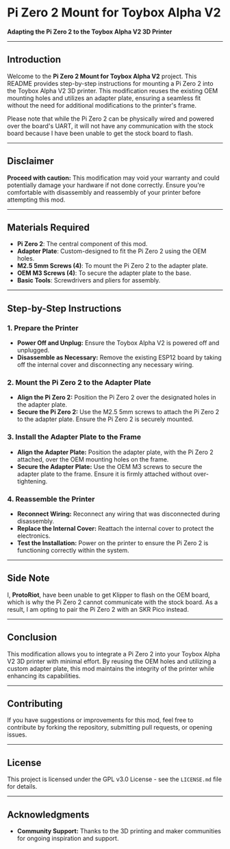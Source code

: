 
# **Pi Zero 2 Mount for Toybox Alpha V2**
**Adapting the Pi Zero 2 to the Toybox Alpha V2 3D Printer**

---

## **Introduction**

Welcome to the **Pi Zero 2 Mount for Toybox Alpha V2** project. This README provides step-by-step instructions for mounting a Pi Zero 2 into the Toybox Alpha V2 3D printer. This modification reuses the existing OEM mounting holes and utilizes an adapter plate, ensuring a seamless fit without the need for additional modifications to the printer's frame.

Please note that while the Pi Zero 2 can be physically wired and powered over the board's UART, it will not have any communication with the stock board because I have been unable to get the stock board to flash.

---

## **Disclaimer**

**Proceed with caution:** This modification may void your warranty and could potentially damage your hardware if not done correctly. Ensure you're comfortable with disassembly and reassembly of your printer before attempting this mod.

---

## **Materials Required**

- **Pi Zero 2**: The central component of this mod.
- **Adapter Plate**: Custom-designed to fit the Pi Zero 2 using the OEM holes.
- **M2.5 5mm Screws (4)**: To mount the Pi Zero 2 to the adapter plate.
- **OEM M3 Screws (4)**: To secure the adapter plate to the base.
- **Basic Tools**: Screwdrivers and pliers for assembly.

---

## **Step-by-Step Instructions**

### **1. Prepare the Printer**

- **Power Off and Unplug:** Ensure the Toybox Alpha V2 is powered off and unplugged.
- **Disassemble as Necessary:** Remove the existing ESP12 board by taking off the internal cover and disconnecting any necessary wiring.

### **2. Mount the Pi Zero 2 to the Adapter Plate**

- **Align the Pi Zero 2:** Position the Pi Zero 2 over the designated holes in the adapter plate.
- **Secure the Pi Zero 2:** Use the M2.5 5mm screws to attach the Pi Zero 2 to the adapter plate. Ensure the Pi Zero 2 is securely mounted.

### **3. Install the Adapter Plate to the Frame**

- **Align the Adapter Plate:** Position the adapter plate, with the Pi Zero 2 attached, over the OEM mounting holes on the frame.
- **Secure the Adapter Plate:** Use the OEM M3 screws to secure the adapter plate to the frame. Ensure it is firmly attached without over-tightening.

### **4. Reassemble the Printer**

- **Reconnect Wiring:** Reconnect any wiring that was disconnected during disassembly.
- **Replace the Internal Cover:** Reattach the internal cover to protect the electronics.
- **Test the Installation:** Power on the printer to ensure the Pi Zero 2 is functioning correctly within the system.

---

## **Side Note**

I, **ProtoRiot**, have been unable to get Klipper to flash on the OEM board, which is why the Pi Zero 2 cannot communicate with the stock board. As a result, I am opting to pair the Pi Zero 2 with an SKR Pico instead.

---

## **Conclusion**

This modification allows you to integrate a Pi Zero 2 into your Toybox Alpha V2 3D printer with minimal effort. By reusing the OEM holes and utilizing a custom adapter plate, this mod maintains the integrity of the printer while enhancing its capabilities.

---

## **Contributing**

If you have suggestions or improvements for this mod, feel free to contribute by forking the repository, submitting pull requests, or opening issues.

---

## **License**

This project is licensed under the GPL v3.0 License - see the `LICENSE.md` file for details.

---

## **Acknowledgments**

- **Community Support:** Thanks to the 3D printing and maker communities for ongoing inspiration and support.
